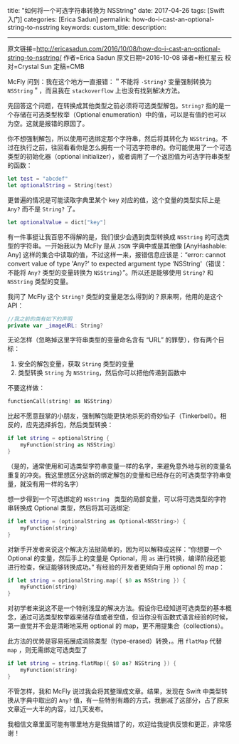 title: "如何将一个可选字符串转换为 NSString"
date: 2017-04-26
tags: [Swift 入门]
categories: [Erica Sadun]
permalink: how-do-i-cast-an-optional-string-to-nsstring
keywords: 
custom_title: 
description: 

---
原文链接=http://ericasadun.com/2016/10/08/how-do-i-cast-an-optional-string-to-nsstring/
作者=Erica Sadun
原文日期=2016-10-08
译者=粉红星云
校对=Crystal Sun
定稿=CMB

<!--此处开始正文-->

McFly 问到：我在这个地方一直报错：＂不能将 `·String?` 变量强制转换为 `NSString`＂，而且我在 `stackoverflow` 上也没有找到解决方法。

先回答这个问题，在转换成其他类型之前必须将可选类型解包。`String?` 指的是一个存储在可选类型枚举（Optional enumeration）中的值，可以是有值的也可以为空。这就是报错的原因了。

<!--more-->

你不想强制解包，所以使用可选绑定那个字符串，然后将其转化为 `NSString`。不过在执行之前，往回看看你是怎么拥有一个可选字符串的。你可能使用了一个可选类型的初始化器（optional initializer），或者调用了一个返回值为可选字符串类型的函数：

```swift
let test = "abcdef"
let optionalString = String(test)
```

更普遍的情况是可能读取字典里某个 key 对应的值，这个变量的类型实际上是 `Any?` 而不是 `String?` 了。

```swift
let optionalValue = dict["key"]
```

有一件事挺让我百思不得解的是，我们很少会遇到类型转换成 `NSString` 的可选类型的字符串。一开始我以为 McFly 是从 `JSON` 字典中或是其他像 [AnyHashable: Any] 这样的集合中读取的值，不过这样一来，报错信息应该是：“error: cannot convert value of type 'Any?' to expected argument type ‘NSString'（错误：不能将  `Any?` 类型的变量转换为 `NSString`）”。所以还是能够使用 `String?` 和 `NSString` 类型的变量。

我问了 McFly 这个 `String?` 类型的变量是怎么得到的？原来啊，他用的是这个 API：

```swift
//我之前的类有如下的声明
private var _imageURL: String?
```

无论怎样（忽略掉这里字符串类型的变量命名含有 “URL” 的罪孽），你有两个目标：
1. 安全的解包变量，获取 `String` 类型的变量
2. 类型转换 `String` 为 `NSString`，然后你可以把他传递到函数中

不要这样做：

```swift
functionCall(string! as NSString)
```

比起不愿意鼓掌的小朋友，强制解包能更快地杀死的奇妙仙子（Tinkerbell）。相反的，应先选择拆包，然后类型转换：

```swift
if let string = optionalString {
    myFunction(string as NSString)
}
```

（是的，通常使用和可选类型字符串变量一样的名字，来避免意外地与别的变量名重复的冲突。我这里想区分这新的绑定解包的变量和已经存在的可选类型字符串变量，就没有用一样的名字）

想一步得到一个可选绑定的 `NSString ` 类型的局部变量，可以将可选类型的字符串转换成 Optional<NSString> 类型，然后将其可选绑定:

```swift
if let string = (optionalString as Optional<NSString>) {
    myFunction(string)
}
```

对新手开发者来说这个解决方法挺简单的，因为可以解释成这样：“你想要一个 Optional<NSString> 的变量，然后手上的变量是 Optional<String>，用 `as` 进行转换，编译阶段还能进行检查，保证能够转换成功。”
有经验的开发者更倾向于用 optional 的 map：

```swift
if let string = optionalString.map({ $0 as NSString }) {
    myFunction(string)
}
```

对初学者来说这不是一个特别浅显的解决方法。假设你已经知道可选类型的基本概念，通过可选类型枚举器来储存值或者空值，但当你没有函数式语言经验的时候，第一直觉并不会是清晰地采用 optional 的 map，更不用提集合（collections）。

此方法的优势是容易拓展成消除类型（type-erased）转换，。用 `flatMap` 代替 `map` ，则无需绑定可选类型了

```swift
if let string = string.flatMap({ $0 as? NSString }) {
    myFunction(string)
}
```

不管怎样，我和 McFly 说过我会将其整理成文章。结果，发现在 Swift 中类型转换从字典中取出的 `Any?` 值，有一些特别有趣的方式，我删减了这部分，占了原来文章近一大半的内容，过几天发布。

我相信文章里面可能有哪里地方是我搞错了的，欢迎给我提供反馈和更正，非常感谢！